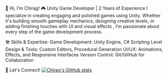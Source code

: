 👋 Hi, I'm Chirag!
🎮 Unity Game Developer | 2 Years of Experience
I specialize in creating engaging and polished games using Unity. Whether it's building smooth gameplay mechanics, designing creative levels, or adding finishing touches with UI and visual effects
, I’m passionate about every step of the game development process.

🛠️ Skills & Expertise:
Game Development: Unity Engine, C# Scripting
Level Design & Tools: Custom Editors, Procedural Generation
UI/UX: Animations, Effects, and Responsive Interfaces
Version Control: Git/GitHub for Collaboration

🚀 Let's Connect!
[![Chirag's GitHub stats](https://github-readme-stats.vercel.app/api?username=chigs00)](https://github.com/chigs00/github-readme-stats)
